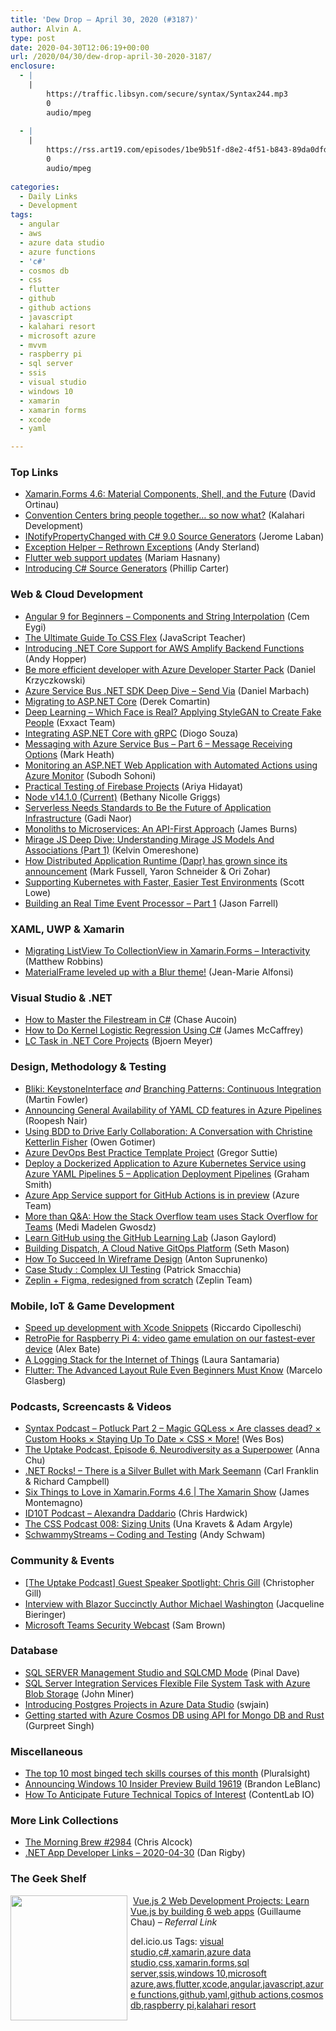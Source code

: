 ```yaml
---
title: 'Dew Drop – April 30, 2020 (#3187)'
author: Alvin A.
type: post
date: 2020-04-30T12:06:19+00:00
url: /2020/04/30/dew-drop-april-30-2020-3187/
enclosure:
  - |
    |
        https://traffic.libsyn.com/secure/syntax/Syntax244.mp3
        0
        audio/mpeg
        
  - |
    |
        https://rss.art19.com/episodes/1be9b51f-d8e2-4f51-b843-89da0dfd71f7.mp3
        0
        audio/mpeg
        
categories:
  - Daily Links
  - Development
tags:
  - angular
  - aws
  - azure data studio
  - azure functions
  - 'c#'
  - cosmos db
  - css
  - flutter
  - github
  - github actions
  - javascript
  - kalahari resort
  - microsoft azure
  - mvvm
  - raspberry pi
  - sql server
  - ssis
  - visual studio
  - windows 10
  - xamarin
  - xamarin forms
  - xcode
  - yaml

---
```

### <a name="top"></a>Top Links

  * <a href="https://devblogs.microsoft.com/xamarin/xamarin-forms-4-6/" target="_blank" rel="noopener noreferrer">Xamarin.Forms 4.6: Material Components, Shell, and the Future</a> (David Ortinau)
  * <a href="https://www.kalaharimeetingsblog.com/bloghome/convention-centers-bring-people-together-so-now-what" target="_blank" rel="noopener noreferrer">Convention Centers bring people together&#8230; so now what?</a> (Kalahari Development)
  * <a href="https://jaylee.org/archive/2020/04/29/notify-property-changed-with-rosyln-generators.html" target="_blank" rel="noopener noreferrer">INotifyPropertyChanged with C# 9.0 Source Generators</a> (Jerome Laban)
  * <a href="https://devblogs.microsoft.com/visualstudio/exception-helper-rethrown-exceptions/" target="_blank" rel="noopener noreferrer">Exception Helper – Rethrown Exceptions</a> (Andy Sterland)
  * <a href="https://medium.com/flutter/flutter-web-support-updates-8b14bfe6a908?source=rss----4da7dfd21a33---4" target="_blank" rel="noopener noreferrer">Flutter web support updates</a> (Mariam Hasnany)
  * <a href="https://devblogs.microsoft.com/dotnet/introducing-c-source-generators/" target="_blank" rel="noopener noreferrer">Introducing C# Source Generators</a> (Phillip Carter)



### <a name="web"></a>Web & Cloud Development

  * <a href="https://www.freecodecamp.org/news/angular-9-for-beginners-components-and-string-interpolation/" target="_blank" rel="noopener noreferrer">Angular 9 for Beginners &#8211; Components and String Interpolation</a> (Cem Eygi)
  * <a href="https://www.freecodecamp.org/news/the-ultimate-guide-to-css-flex/" target="_blank" rel="noopener noreferrer">The Ultimate Guide To CSS Flex</a> (JavaScript Teacher)
  * <a href="http://feedproxy.google.com/~r/AwsDeveloperBlog/~3/6xsyzYpzggo/" target="_blank" rel="noopener noreferrer">Introducing .NET Core Support for AWS Amplify Backend Functions</a> (Andy Hopper)
  * <a href="https://daniel-krzyczkowski.github.io/Be-More-Efficient-Developer-With-Azure-Developer-Starter-Pack/" target="_blank" rel="noopener noreferrer">Be more efficient developer with Azure Developer Starter Pack</a> (Daniel Krzyczkowski)
  * <a href="https://www.planetgeek.ch/2020/04/29/azure-service-bus-net-sdk-deep-dive-send-via/" target="_blank" rel="noopener noreferrer">Azure Service Bus .NET SDK Deep Dive – Send Via</a> (Daniel Marbach)
  * <a href="https://codeopinion.com/migrating-to-asp-net-core/?utm_source=rss&utm_medium=rss&utm_campaign=migrating-to-asp-net-core" target="_blank" rel="noopener noreferrer">Migrating to ASP.NET Core</a> (Derek Comartin)
  * <a href="https://blog.exxactcorp.com/which-face-is-real-applying-stylegan-to-create-fake-people/" target="_blank" rel="noopener noreferrer">Deep Learning &#8211; Which Face is Real? Applying StyleGAN to Create Fake People</a> (Exxact Team)
  * <a href="https://www.red-gate.com/simple-talk/dotnet/c-programming/integrating-asp-net-core-with-grpc/" target="_blank" rel="noopener noreferrer">Integrating ASP.NET Core with gRPC</a> (Diogo Souza)
  * <a href="https://markheath.net/post/azure-service-bus-messaging-6" target="_blank" rel="noopener noreferrer">Messaging with Azure Service Bus &#8211; Part 6 &#8211; Message Receiving Options</a> (Mark Heath)
  * <a href="http://feedproxy.google.com/~r/netCurryRecentArticles/~3/xiO_8l2smV4/ShowArticle.aspx" target="_blank" rel="noopener noreferrer">Monitoring an ASP.NET Web Application with Automated Actions using Azure Monitor</a> (Subodh Sohoni)
  * <a href="https://ariya.io/2020/04/practical-testing-of-firebase-projects" target="_blank" rel="noopener noreferrer">Practical Testing of Firebase Projects</a> (Ariya Hidayat)
  * <a href="https://nodejs.org/en/blog/release/v14.1.0" target="_blank" rel="noopener noreferrer">Node v14.1.0 (Current)</a> (Bethany Nicolle Griggs)
  * <a href="https://thenewstack.io/serverless-needs-standards-to-be-the-future-of-application-infrastructure/" target="_blank" rel="noopener noreferrer">Serverless Needs Standards to Be the Future of Application Infrastructure</a> (Gadi Naor)
  * <a href="https://thenewstack.io/monoliths-to-microservices-an-api-first-approach/" target="_blank" rel="noopener noreferrer">Monoliths to Microservices: An API-First Approach</a> (James Burns)
  * <a href="https://www.smashingmagazine.com/2020/04/miraje-js-models-associations/" target="_blank" rel="noopener noreferrer">Mirage JS Deep Dive: Understanding Mirage JS Models And Associations (Part 1)</a> (Kelvin Omereshone)
  * <a href="https://cloudblogs.microsoft.com/opensource/2020/04/29/distributed-application-runtime-dapr-growth-community-update/" target="_blank" rel="noopener noreferrer">How Distributed Application Runtime (Dapr) has grown since its announcement</a> (Mark Fussell, Yaron Schneider & Ori Zohar)
  * <a href="https://www.pulumi.com/blog/supporting-kubernetes-with-pulumi/" target="_blank" rel="noopener noreferrer">Supporting Kubernetes with Faster, Easier Test Environments</a> (Scott Lowe)
  * <a href="https://jfarrell.net/2020/04/29/building-an-real-time-event-processor-part-1/" target="_blank" rel="noopener noreferrer">Building an Real Time Event Processor – Part 1</a> (Jason Farrell)



### <a name="silverlight"></a>XAML, UWP & Xamarin

  * <a href="https://www.mfractor.com/blogs/news/migrating-listview-to-collectionview-in-xamarin-forms-interactivity" target="_blank" rel="noopener noreferrer">Migrating ListView To CollectionView in Xamarin.Forms &#8211; Interactivity</a> (Matthew Robbins)
  * <a href="https://www.sharpnado.com/materialframe-blur/" target="_blank" rel="noopener noreferrer">MaterialFrame leveled up with a Blur theme!</a> (Jean-Marie Alfonsi)



### <a name="dotnet"></a>Visual Studio & .NET

  * <a href="https://developer.okta.com/blog/2020/04/29/master-filestream-in-csharp-aspnetcore" target="_blank" rel="noopener noreferrer">How to Master the Filestream in C#</a> (Chase Aucoin)
  * <a href="https://visualstudiomagazine.com/articles/2020/04/29/logistic-regression.aspx" target="_blank" rel="noopener noreferrer">How to Do Kernel Logistic Regression Using C#</a> (James McCaffrey)
  * <a href="https://www.textcontrol.com/blog/2020/04/29/aspnet-core-server-side-mailmerge/" target="_blank" rel="noopener noreferrer">LC Task in .NET Core Projects</a> (Bjoern Meyer)



### <a name="design"></a>Design, Methodology & Testing

  * <a href="https://martinfowler.com/bliki/KeystoneInterface.html" target="_blank" rel="noopener noreferrer">Bliki: KeystoneInterface</a> _and_ <a href="https://martinfowler.com/articles/branching-patterns.html#continuous-integration" target="_blank" rel="noopener noreferrer">Branching Patterns: Continuous Integration</a> (Martin Fowler)
  * <a href="https://devblogs.microsoft.com/devops/announcing-general-availability-of-azure-pipelines-yaml-cd/" target="_blank" rel="noopener noreferrer">Announcing General Availability of YAML CD features in Azure Pipelines</a> (Roopesh Nair)
  * <a href="https://www.stickyminds.com/interview/using-bdd-drive-early-collaboration-conversation-christine-ketterlin-fisher" target="_blank" rel="noopener noreferrer">Using BDD to Drive Early Collaboration: A Conversation with Christine Ketterlin Fisher</a> (Owen Gotimer)
  * <a href="https://gregorsuttie.com/2020/04/30/azure-devops-best-practice-template-project/" target="_blank" rel="noopener noreferrer">Azure DevOps Best Practice Template Project</a> (Gregor Suttie)
  * <a href="https://pleasereleaseme.net/deploy-a-dockerized-application-to-azure-kubernetes-service-using-azure-yaml-pipelines-5-application-deployment-pipelines/?utm_source=rss&utm_medium=rss&utm_campaign=deploy-a-dockerized-application-to-azure-kubernetes-service-using-azure-yaml-pipelines-5-application-deployment-pipelines" target="_blank" rel="noopener noreferrer">Deploy a Dockerized Application to Azure Kubernetes Service using Azure YAML Pipelines 5 – Application Deployment Pipelines</a> (Graham Smith)
  * <a href="https://azure.microsoft.com/en-us/updates/azure-app-service-support-for-github-actions-is-in-preview/" target="_blank" rel="noopener noreferrer">Azure App Service support for GitHub Actions is in preview</a> (Azure Team)
  * <a href="https://stackoverflow.blog/2020/04/29/more-than-qa-how-the-stack-overflow-team-uses-stack-overflow-for-teams/" target="_blank" rel="noopener noreferrer">More than Q&A: How the Stack Overflow team uses Stack Overflow for Teams</a> (Medi Madelen Gwosdz)
  * <a href="https://www.jasongaylord.com/blog/learn-github-using-the-github-learning-lab" target="_blank" rel="noopener noreferrer">Learn GitHub using the GitHub Learning Lab</a> (Jason Gaylord)
  * <a href="https://d2iq.com/blog/building-dispatch-a-cloud-native-gitops-platform" target="_blank" rel="noopener noreferrer">Building Dispatch, A Cloud Native GitOps Platform</a> (Seth Mason)
  * <a href="https://www.smashingmagazine.com/2020/04/wireframe-design-success/" target="_blank" rel="noopener noreferrer">How To Succeed In Wireframe Design</a> (Anton Suprunenko)
  * <a href="https://blog.ndepend.com/case-study-complex-ui-testing/" target="_blank" rel="noopener noreferrer">Case Study : Complex UI Testing</a> (Patrick Smacchia)
  * <a href="https://blog.zeplin.io/zeplin-figma-redesigned-from-scratch-2e448c95c3d4?source=rss----42748f0aa96f---4" target="_blank" rel="noopener noreferrer">Zeplin + Figma, redesigned from scratch</a> (Zeplin Team)



### <a name="mobile"></a>Mobile, IoT & Game Development

  * <a href="https://medium.com/swlh/speed-up-development-with-xcode-snippets-1301803a4b9a?source=rss----f5af2b715248---4" target="_blank" rel="noopener noreferrer">Speed up development with Xcode Snippets</a> (Riccardo Cipolleschi)
  * <a href="https://www.raspberrypi.org/blog/retropie-for-raspberry-pi-4-video-game-emulation-on-our-fastest-ever-device/" target="_blank" rel="noopener noreferrer">RetroPie for Raspberry Pi 4: video game emulation on our fastest-ever device</a> (Alex Bate)
  * <a href="https://thenewstack.io/a-logging-stack-for-the-internet-of-things/" target="_blank" rel="noopener noreferrer">A Logging Stack for the Internet of Things</a> (Laura Santamaria)
  * <a href="https://medium.com/flutter-community/flutter-the-advanced-layout-rule-even-beginners-must-know-edc9516d1a2?source=rss----86fb29d7cc6a---4" target="_blank" rel="noopener noreferrer">Flutter: The Advanced Layout Rule Even Beginners Must Know</a> (Marcelo Glasberg)



### <a name="podcasts"></a>Podcasts, Screencasts & Videos

  * <a href="https://traffic.libsyn.com/secure/syntax/Syntax244.mp3" target="_blank" rel="noopener noreferrer">Syntax Podcast &#8211; Potluck Part 2 &#8211; Magic GQLess × Are classes dead? × Custom Hooks × Staying Up To Date × CSS × More!</a> (Wes Bos)
  * <a href="https://techcommunity.microsoft.com/t5/humans-of-it-blog/the-uptake-podcast-episode-6-neurodiversity-as-a-superpower/ba-p/1336122" target="_blank" rel="noopener noreferrer">The Uptake Podcast, Episode 6, Neurodiversity as a Superpower</a> (Anna Chu)
  * <a href="http://www.dotnetrocks.com/default.aspx?ShowNum=1685" target="_blank" rel="noopener noreferrer">.NET Rocks! &#8211; There is a Silver Bullet with Mark Seemann</a> (Carl Franklin & Richard Campbell)
  * <a href="https://channel9.msdn.com/Shows/XamarinShow/Six-Things-to-Love-in-XamarinForms-46--The-Xamarin-Show?WT.mc_id=DX_MVP4025064" target="_blank" rel="noopener noreferrer">Six Things to Love in Xamarin.Forms 4.6 | The Xamarin Show</a> (James Montemagno)
  * <a href="https://rss.art19.com/episodes/1be9b51f-d8e2-4f51-b843-89da0dfd71f7.mp3" target="_blank" rel="noopener noreferrer">ID10T Podcast &#8211; Alexandra Daddario</a> (Chris Hardwick)
  * <a href="http://thecsspodcast.googledevelopers.libsynpro.com/tcp-css-podcast-episode-008" target="_blank" rel="noopener noreferrer">The CSS Podcast 008: Sizing Units</a> (Una Kravets & Adam Argyle)
  * <a href="http://www.youtube.com/watch?v=F9n28i7YQGY" target="_blank" rel="noopener noreferrer">SchwammyStreams &#8211; Coding and Testing</a> (Andy Schwam)



### <a name="events"></a>Community & Events

  * <a href="https://techcommunity.microsoft.com/t5/humans-of-it-blog/the-uptake-podcast-guest-speaker-spotlight-chris-gill/ba-p/1336287" target="_blank" rel="noopener noreferrer">[The Uptake Podcast] Guest Speaker Spotlight: Chris Gill</a> (Christopher Gill)
  * <a href="https://www.syncfusion.com/blogs/post/interview-with-blazor-succinctly-author-michael-washington.aspx" target="_blank" rel="noopener noreferrer">Interview with Blazor Succinctly Author Michael Washington</a> (Jacqueline Bieringer)
  * <a href="https://techcommunity.microsoft.com/t5/healthcare-and-life-sciences/microsoft-teams-security-webcast/ba-p/1348224" target="_blank" rel="noopener noreferrer">Microsoft Teams Security Webcast</a> (Sam Brown)



### <a name="sql"></a>Database

  * <a href="https://blog.sqlauthority.com/2020/04/30/sql-server-management-studio-and-sqlcmd-mode/?utm_source=rss&utm_medium=rss&utm_campaign=sql-server-management-studio-and-sqlcmd-mode" target="_blank" rel="noopener noreferrer">SQL SERVER Management Studio and SQLCMD Mode</a> (Pinal Dave)
  * <a href="http://feedproxy.google.com/~r/MSSQLTips-LatestSqlServerTips/~3/OPO0pESn_DU/" target="_blank" rel="noopener noreferrer">SQL Server Integration Services Flexible File System Task with Azure Blob Storage</a> (John Miner)
  * <a href="https://techcommunity.microsoft.com/t5/azure-database-for-postgresql/introducing-postgres-projects-in-azure-data-studio/ba-p/1330728" target="_blank" rel="noopener noreferrer">Introducing Postgres Projects in Azure Data Studio</a> (swjain)
  * <a href="https://devblogs.microsoft.com/cosmosdb/mongodb-and-rust/" target="_blank" rel="noopener noreferrer">Getting started with Azure Cosmos DB using API for Mongo DB and Rust</a> (Gurpreet Singh)



### <a name="misc"></a>Miscellaneous

  * <a href="https://www.pluralsight.com/blog/software-development/binged-tech-skills" target="_blank" rel="noopener noreferrer">The top 10 most binged tech skills courses of this month</a> (Pluralsight)
  * <a href="https://blogs.windows.com/windowsexperience/2020/04/29/announcing-windows-10-insider-preview-build-19619/?WT.mc_id=DX_MVP4025064" target="_blank" rel="noopener noreferrer">Announcing Windows 10 Insider Preview Build 19619</a> (Brandon LeBlanc)
  * <a href="https://developermedia.com/anticipate-future-technical-topics/" target="_blank" rel="noopener noreferrer">How To Anticipate Future Technical Topics of Interest</a> (ContentLab IO)



### <a name="links"></a>More Link Collections

  * <a href="http://feedproxy.google.com/~r/ReflectivePerspective/~3/FnP0PacLlGY/" target="_blank" rel="noopener noreferrer">The Morning Brew #2984</a> (Chris Alcock)
  * <a href="https://links.danrigby.com/2020/04/app-developer-links-2020-04-30/" target="_blank" rel="noopener noreferrer">.NET App Developer Links &#8211; 2020-04-30</a> (Dan Rigby)



### <a name="shelf"></a>The Geek Shelf

<img loading="lazy" decoding="async" width="187" height="200" align="left" style="margin: 0px 5px 10px 0px; border: 0px currentcolor; border-image: none; float: left; display: inline; background-image: none;" src="https://m.media-amazon.com/images/I/81lD2pnCVUL._AC_UL320_.jpg" border="0" /> &nbsp;<a href="https://www.amazon.com/Guillaume-Chau-ebook/dp/B076T2GZB1/?tag=amavin-20" target="_blank" rel="noopener noreferrer">Vue.js 2 Web Development Projects: Learn Vue.js by building 6 web apps</a> (Guillaume Chau) _&#8211; Referral Link_









<div class="wlWriterEditableSmartContent" id="scid:77ECF5F8-D252-44F5-B4EB-D463C5396A79:bab66254-d075-43e5-aa0c-70b1bf1ddf38" style="margin: 0px; padding: 0px; float: none; display: inline;">
  del.icio.us Tags: <a href="http://del.icio.us/popular/visual+studio" rel="tag">visual studio</a>,<a href="http://del.icio.us/popular/c%23" rel="tag">c#</a>,<a href="http://del.icio.us/popular/xamarin" rel="tag">xamarin</a>,<a href="http://del.icio.us/popular/azure+data+studio" rel="tag">azure data studio</a>,<a href="http://del.icio.us/popular/css" rel="tag">css</a>,<a href="http://del.icio.us/popular/xamarin.forms" rel="tag">xamarin.forms</a>,<a href="http://del.icio.us/popular/sql+server" rel="tag">sql server</a>,<a href="http://del.icio.us/popular/ssis" rel="tag">ssis</a>,<a href="http://del.icio.us/popular/windows+10" rel="tag">windows 10</a>,<a href="http://del.icio.us/popular/microsoft+azure" rel="tag">microsoft azure</a>,<a href="http://del.icio.us/popular/aws" rel="tag">aws</a>,<a href="http://del.icio.us/popular/flutter" rel="tag">flutter</a>,<a href="http://del.icio.us/popular/xcode" rel="tag">xcode</a>,<a href="http://del.icio.us/popular/angular" rel="tag">angular</a>,<a href="http://del.icio.us/popular/javascript" rel="tag">javascript</a>,<a href="http://del.icio.us/popular/azure+functions" rel="tag">azure functions</a>,<a href="http://del.icio.us/popular/github" rel="tag">github</a>,<a href="http://del.icio.us/popular/yaml" rel="tag">yaml</a>,<a href="http://del.icio.us/popular/github+actions" rel="tag">github actions</a>,<a href="http://del.icio.us/popular/cosmos+db" rel="tag">cosmos db</a>,<a href="http://del.icio.us/popular/raspberry+pi" rel="tag">raspberry pi</a>,<a href="http://del.icio.us/popular/kalahari+resort" rel="tag">kalahari resort</a>
</div>